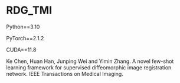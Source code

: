 # RDG_TMI
Python==3.10

PyTorch==2.1.2

CUDA==11.8

Ke Chen, Huan Han, Junping Wei and Yimin Zhang. A novel few-shot learning framework for supervised diffeomorphic image registration network. IEEE Transactions on Medical Imaging.


